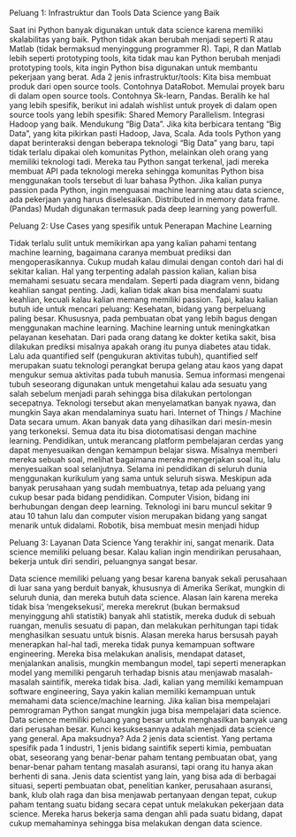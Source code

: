 Peluang 1: Infrastruktur dan Tools Data Science yang Baik

 Saat ini Python banyak digunakan untuk data science karena memiliki skalabilitas yang baik. Python tidak akan berubah menjadi seperti R atau Matlab (tidak bermaksud menyinggung programmer R). Tapi, R dan Matlab lebih seperti prototyping tools, kita tidak mau kan Python berubah menjadi prototyping tools, kita ingin Python bisa digunakan untuk membantu pekerjaan yang berat.
 Ada 2 jenis infrastruktur/tools:
 Kita bisa membuat produk dari open source tools. Contohnya DataRobot.
 Memulai proyek baru di dalam open source tools. Contohnya Sk-learn, Pandas.
 Beralih ke hal yang lebih spesifik, berikut ini adalah wishlist untuk proyek di dalam open source tools yang lebih spesifik:
 Shared Memory Parallelism.
 Integrasi Hadoop yang baik.
 Mendukung “Big Data”. Jika kita berbicara tentang “Big Data”, yang kita pikirkan pasti Hadoop, Java, Scala. Ada tools Python yang dapat berinteraksi dengan beberapa teknologi “Big Data” yang baru, tapi tidak terlalu dipakai oleh komunitas Python, melainkan oleh orang yang memiliki teknologi tadi. Mereka tau Python sangat terkenal, jadi mereka membuat API pada teknologi mereka sehingga komunitas Python bisa menggunakan tools tersebut di luar bahasa Python. Jika kalian punya passion pada Python, ingin menguasai machine learning atau data science, ada pekerjaan yang harus diselesaikan.
 Distributed in memory data frame. (Pandas)
 Mudah digunakan termasuk pada deep learning yang powerfull.


Peluang 2: Use Cases yang spesifik untuk Penerapan Machine Learning

Tidak terlalu sulit untuk memikirkan apa yang kalian pahami tentang machine learning, bagaimana caranya membuat prediksi dan mengoperasikannya. Cukup mudah kalau dimulai dengan contoh dari hal di sekitar kalian. Hal yang terpenting adalah passion kalian, kalian bisa memahami sesuatu secara mendalam. Seperti pada diagram venn, bidang keahlian sangat penting. Jadi, kalian tidak akan bisa mendalami suatu keahlian, kecuali kalau kalian memang memiliki passion.
Tapi, kalau kalian butuh ide untuk mencari peluang:
Kesehatan, bidang yang berpeluang paling besar. Khususnya, pada pembuatan obat yang lebih bagus dengan menggunakan machine learning. Machine learning untuk meningkatkan pelayanan kesehatan. Dari pada orang datang ke dokter ketika sakit, bisa dilakukan prediksi misalnya apakah orang itu punya diabetes atau tidak. Lalu ada quantified self (pengukuran aktivitas tubuh), quantified self merupakan suatu teknologi perangkat berupa gelang atau kaos yang dapat mengukur semua aktivitas pada tubuh manusia. Semua informasi mengenai tubuh seseorang digunakan untuk mengetahui kalau ada sesuatu yang salah sebelum menjadi parah sehingga bisa dilakukan pertolongan secepatnya. Teknologi tersebut akan menyelamatkan banyak nyawa, dan mungkin Saya akan mendalaminya suatu hari.
Internet of Things / Machine Data secara umum. Akan banyak data yang dihasilkan dari mesin-mesin yang terkoneksi. Semua data itu bisa diotomatisasi dengan machine learning.
Pendidikan, untuk merancang platform pembelajaran cerdas yang dapat menyesuaikan dengan kemampun belajar siswa. Misalnya memberi mereka sebuah soal, melihat bagaimana mereka mengerjakan soal itu, lalu menyesuaikan soal selanjutnya. Selama ini pendidikan di seluruh dunia menggunakan kurikulum yang sama untuk seluruh siswa. Meskipun ada banyak perusahaan yang sudah membuatnya, tetap ada peluang yang cukup besar pada bidang pendidikan.
Computer Vision, bidang ini berhubungan dengan deep learning. Teknologi ini baru muncul sekitar 9 atau 10 tahun lalu dan computer vision merupakan bidang yang sangat menarik untuk didalami.
Robotik, bisa membuat mesin menjadi hidup 

Peluang 3: Layanan Data Science
Yang terakhir ini, sangat menarik. Data science memiliki peluang besar. Kalau kalian ingin mendirikan perusahaan, bekerja untuk diri sendiri, peluangnya sangat besar.

Data science memiliki peluang yang besar karena banyak sekali perusahaan di luar sana yang berduit banyak, khususnya di Amerika Serikat, mungkin di seluruh dunia, dan mereka butuh data science. Alasan lain karena mereka tidak bisa ‘mengeksekusi’, mereka merekrut (bukan bermaksud menyinggung ahli statistik) banyak ahli statistik, mereka duduk di sebuah ruangan, menulis sesuatu di papan, dan melakukan perhitungan tapi tidak menghasilkan sesuatu untuk bisnis. Alasan mereka harus bersusah payah menerapkan hal-hal tadi, mereka tidak punya kemampuan software engineering. Mereka bisa melakukan analisis, mendapat dataset, menjalankan analisis, mungkin membangun model, tapi seperti menerapkan model yang memiliki pengaruh terhadap bisnis atau menjawab masalah-masalah saintifik, mereka tidak bisa. Jadi, kalian yang memiliki kemampuan software engineering, Saya yakin kalian memiliki kemampuan untuk memahami data science/machine learning. Jika kalian bisa mempelajari pemrograman Python sangat mungkin juga bisa mempelajari data science.
Data science memiliki peluang yang besar untuk menghasilkan banyak uang dari perusahan besar. Kunci kesuksesannya adalah menjadi data science yang general. Apa maksudnya? Ada 2 jenis data scientist. Yang pertama spesifik pada 1 industri, 1 jenis bidang saintifik seperti kimia, pembuatan obat, seseorang yang benar-benar paham tentang pembuatan obat, yang benar-benar paham tentang masalah asuransi, tapi orang itu hanya akan berhenti di sana. Jenis data scientist yang lain, yang bisa ada di berbagai situasi, seperti pembuatan obat, penelitian kanker, perusahaan asuransi, bank, klub olah raga dan bisa menjawab pertanyaan dengan tepat, cukup paham tentang suatu bidang secara cepat untuk melakukan pekerjaan data science. Mereka harus bekerja sama dengan ahli pada suatu bidang, dapat cukup memahaminya sehingga bisa melakukan dengan data science.